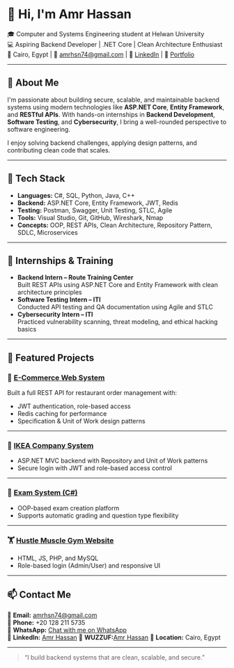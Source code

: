 # 👋 Hi, I'm Amr Hassan

🎓 Computer and Systems Engineering student at Helwan University  
💻 Aspiring Backend Developer | .NET Core | Clean Architecture Enthusiast  
📍 Cairo, Egypt | 📧 amrhsn74@gmail.com | 🔗 [LinkedIn](https://www.linkedin.com/in/amr-hassan-b02653231) | 🔗 [Portfolio](https://amrhsn74.github.io/)

---

## 🚀 About Me

I'm passionate about building secure, scalable, and maintainable backend systems using modern technologies like **ASP.NET Core**, **Entity Framework**, and **RESTful APIs**. With hands-on internships in **Backend Development**, **Software Testing**, and **Cybersecurity**, I bring a well-rounded perspective to software engineering.

I enjoy solving backend challenges, applying design patterns, and contributing clean code that scales.

---

## 🔨 Tech Stack

- **Languages:** C#, SQL, Python, Java, C++
- **Backend:** ASP.NET Core, Entity Framework, JWT, Redis
- **Testing:** Postman, Swagger, Unit Testing, STLC, Agile
- **Tools:** Visual Studio, Git, GitHub, Wireshark, Nmap
- **Concepts:** OOP, REST APIs, Clean Architecture, Repository Pattern, SDLC, Microservices

---

## 💼 Internships & Training

- **Backend Intern – Route Training Center**  
  Built REST APIs using ASP.NET Core and Entity Framework with clean architecture principles  
- **Software Testing Intern – ITI**  
  Conducted API testing and QA documentation using Agile and STLC  
- **Cybersecurity Intern – ITI**  
  Practiced vulnerability scanning, threat modeling, and ethical hacking basics

---

## 📁 Featured Projects

### 🛒 [E-Commerce Web System](https://github.com/amrhsn74/E-Commerce.Web)  
Built a full REST API for restaurant order management with:
- JWT authentication, role-based access
- Redis caching for performance
- Specification & Unit of Work design patterns

---

### 🏢 [IKEA Company System](https://github.com/amrhsn74/IKEASolution)  
- ASP.NET MVC backend with Repository and Unit of Work patterns  
- Secure login with JWT and role-based access control

---

### 📝 [Exam System (C#)](https://github.com/amrhsn74/Exam)  
- OOP-based exam creation platform  
- Supports automatic grading and question type flexibility

---

### 🏋️ [Hustle Muscle Gym Website](https://github.com/amrhsn74/HMS)
- HTML, JS, PHP, and MySQL  
- Role-based login (Admin/User) and responsive UI

---

## 📫 Contact Me

📧 **Email:** amrhsn74@gmail.com  
📱 **Phone:** +20 128 211 5735  
💬 **WhatsApp:** [Chat with me on WhatsApp](https://wa.me/201282115735)  
🔗 **LinkedIn:** [Amr Hassan](https://www.linkedin.com/in/amr-hassan-b02653231)
🔗 **WUZZUF:**[Amr Hassan](https://wuzzuf.net/me/amr-hassan-ca1400c134)
📌 **Location:** Cairo, Egypt

---

> “I build backend systems that are clean, scalable, and secure.”
